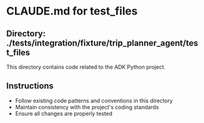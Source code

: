 # CLAUDE.md for test_files

## Directory: ./tests/integration/fixture/trip_planner_agent/test_files

This directory contains code related to the ADK Python project.

## Instructions
- Follow existing code patterns and conventions in this directory
- Maintain consistency with the project's coding standards
- Ensure all changes are properly tested
